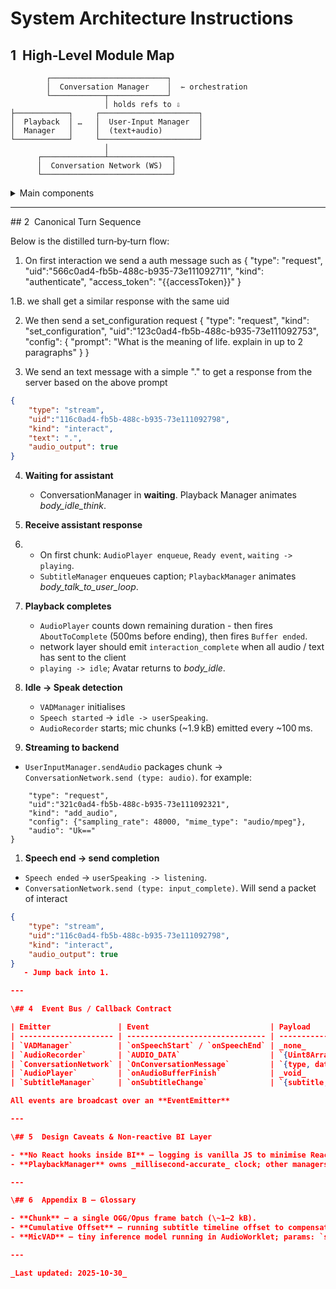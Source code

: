 # System Architecture Instructions

## 1  High‑Level Module Map

```
        ┌──────────────────────────┐
        │  Conversation Manager    │  ⇽ orchestration
        └────────────┬─────────────┘
                     │ holds refs to ⇩
├────────────┐     ┌──────────────────────┐
│  Playback  │ …   │  User‑Input Manager  │
│  Manager   │     │  (text+audio)        │
└────────────┘     └──────────────────────┘
                     │
      ┌──────────────┴──────────────┐
      │  Conversation Network (WS)  │
      └─────────────────────────────┘
```

<details>
<summary>Main components</summary>

- **ConversationManager** - Main entry point - orchestrate all and call callbacks in client consumers that uses the SDK
- **PlaybackManager** - Handles audio playing, avatar manager, subtitles manager
- **UserInputManager** - Handles all inputs such as text, audio and VAD
- **ConversationNetwork** - The underlying network layer that communicates with the backend

<summary>Other support components</summary>

- **AudioRecorder** – captures mic → PCM/OGG chunks.
- **VAD Manager** (MicVAD) – starts/stops AudioRecorder based on speech.
- **AudioPlayer** – queued, gap‑free playback.
- **SubtitleManager** – real‑time word‑level captions.

</details>

---

\## 2  Canonical Turn Sequence

Below is the distilled turn‑by‑turn flow:

1. On first interaction we send a auth message such as
{
    "type": "request",
    "uid":"566c0ad4-fb5b-488c-b935-73e111092711",
    "kind": "authenticate",
    "access_token": "{{accessToken}}"
}

1.B. we shall get a similar response with the same uid

2. We then send a set_configuration request
{
    "type": "request",
    "kind": "set_configuration",
    "uid":"123c0ad4-fb5b-488c-b935-73e111092753",
    "config": {
        "prompt": "What is the meaning of life. explain in up to 2 paragraphs"
    }
}


3. We send an text message with a simple "." to get a response from the server based on the above prompt
```json 
{
    "type": "stream",
    "uid":"116c0ad4-fb5b-488c-b935-73e111092798",
    "kind": "interact",
    "text": ".",
    "audio_output": true
}
```

4. **Waiting for assistant**
   - ConversationManager in **waiting**. Playback Manager animates _body_idle_think_.

5. **Receive assistant response**
6. - On first chunk: `AudioPlayer enqueue`, `Ready event`, `waiting -> playing`.
   - `SubtitleManager` enqueues caption; `PlaybackManager` animates _body_talk_to_user_loop_.
7. **Playback completes**
   - `AudioPlayer` counts down remaining duration - then fires `AboutToComplete` (500ms before ending), then fires `Buffer ended`.
   - network layer should emit `interaction_complete` when all audio / text has sent to the client
   - `playing -> idle`; Avatar returns to _body_idle_.

8. **Idle → Speak detection**
   - `VADManager` initialises
   - `Speech started` → `idle -> userSpeaking`.
   - `AudioRecorder` starts; mic chunks (\~1.9 kB) emitted every \~100 ms.

9.  **Streaming to backend**
   - `UserInputManager.sendAudio` packages chunk → `ConversationNetwork.send (type: audio)`.
for example: 
```json{
    "type": "request",
    "uid":"321c0ad4-fb5b-488c-b935-73e111092321",
    "kind": "add_audio",
    "config": {"sampling_rate": 48000, "mime_type": "audio/mpeg"},
    "audio": "Uk=="
}
```
1.  **Speech end → send completion**
   - `Speech ended` → `userSpeaking -> listening`.
   - `ConversationNetwork.send (type: input_complete)`.
Will send a packet of interact
```json
{
    "type": "stream",
    "uid":"116c0ad4-fb5b-488c-b935-73e111092798",
    "kind": "interact",
    "audio_output": true
}
   - Jump back into 1.

---

\## 4  Event Bus / Callback Contract

| Emitter               | Event                           | Payload                 | Typical Consumer      |
| --------------------- | ------------------------------- | ----------------------- | --------------------- |
| `VADManager`          | `onSpeechStart` / `onSpeechEnd` | _none_                  | `ConversationManager` |
| `AudioRecorder`       | `AUDIO_DATA`                    | `{Uint8Array chunk}`    | `UserInputManager`    |
| `ConversationNetwork` | `OnConversationMessage`         | `{type, data}`          | `ConversationManager` |
| `AudioPlayer`         | `onAudioBufferFinish`           | _void_                  | `PlaybackManager`     |
| `SubtitleManager`     | `onSubtitleChange`              | `{subtitle, wordIndex}` | UI widgets            |

All events are broadcast over an **EventEmitter**

---

\## 5  Design Caveats & Non‑reactive BI Layer

- **No React hooks inside BI** – logging is vanilla JS to minimise React render coupling.
- **PlaybackManager** owns _millisecond‑accurate_ clock; other managers subscribe – avoids drift.

---

\## 6  Appendix B – Glossary

- **Chunk** – a single OGG/Opus frame batch (\~1–2 kB).
- **Cumulative Offset** – running subtitle timeline offset to compensate variable server latency.
- **MicVAD** – tiny inference model running in AudioWorklet; params: `silenceTimeoutMs=300`, `posThresh=0.5`, `negThresh=0.35`, `minSpeechFrames=3`.

---

_Last updated: 2025‑10‑30_

